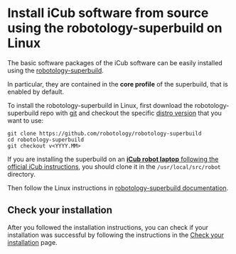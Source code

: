 # Install iCub software from source using the robotology-superbuild on Linux

The basic software packages of the iCub software can be easily installed using the [robotology-superbuild](https://github.com/robotology/robotology-superbuild).

In particular, they are contained in the **core profile** of the superbuild, that is enabled by default.

To install the robotology-superbuild in Linux, first download the robotology-superbuild repo with [git](https://git-scm.com/) and checkout the specific [distro version](../sw_versioning_table/index.md) that you want to use:
~~~
git clone https://github.com/robotology/robotology-superbuild
cd robotology-superbuild
git checkout v<YYYY.MM>
~~~

If you are installing the superbuild on an [**iCub robot laptop** following the official iCub instructions](../icub_operating_systems/other-machines/generic-machine/), you should clone it in the `/usr/local/src/robot` directory.

Then follow the Linux instructions in [robotology-superbuild documentation](https://github.com/robotology/robotology-superbuild#linux-from-source).



## Check your installation
After you followed the installation instructions, you can check if your installation was successful by following the instructions in the [Check your installation](./check_your_installation.md) page.
